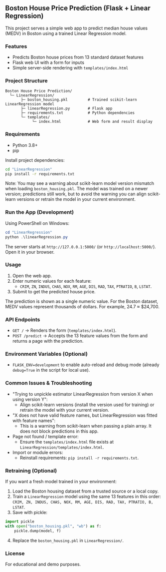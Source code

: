 ## Boston House Price Prediction (Flask + Linear Regression)

This project serves a simple web app to predict median house values (MEDV) in Boston using a trained Linear Regression model.

### Features
- Predicts Boston house prices from 13 standard dataset features
- Flask web UI with a form for inputs
- Simple server-side rendering with `templates/index.html`

### Project Structure
```
Boston House Price Prediction/
  └─ LinearRegression/
       ├─ boston_housing.pkl         # Trained scikit-learn LinearRegression model
       ├─ linearRegression.py        # Flask app
       ├─ requirements.txt           # Python dependencies
       └─ templates/
            └─ index.html            # Web form and result display
```

### Requirements
- Python 3.8+
- pip

Install project dependencies:
```bash
cd "LinearRegression"
pip install -r requirements.txt
```

Note: You may see a warning about scikit-learn model version mismatch when loading `boston_housing.pkl`. The model was trained on a newer version; predictions still work, but to avoid the warning you can align scikit-learn versions or retrain the model in your current environment.

### Run the App (Development)
Using PowerShell on Windows:
```powershell
cd "LinearRegression"
python .\linearRegression.py
```

The server starts at `http://127.0.0.1:5000/` (or `http://localhost:5000/`). Open it in your browser.

### Usage
1. Open the web app.
2. Enter numeric values for each feature:
   - `CRIM`, `ZN`, `INDUS`, `CHAS`, `NOX`, `RM`, `AGE`, `DIS`, `RAD`, `TAX`, `PTRATIO`, `B`, `LSTAT`.
3. Submit to get the predicted house price.

The prediction is shown as a single numeric value. For the Boston dataset, MEDV values represent thousands of dollars. For example, 24.7 ≈ $24,700.

### API Endpoints
- `GET /` → Renders the form (`templates/index.html`).
- `POST /predict` → Accepts the 13 feature values from the form and returns a page with the prediction.

### Environment Variables (Optional)
- `FLASK_ENV=development` to enable auto-reload and debug mode (already `debug=True` in the script for local use).

### Common Issues & Troubleshooting
- "Trying to unpickle estimator LinearRegression from version X when using version Y":
  - Align scikit-learn versions (install the version used for training) or retrain the model with your current version.
- "X does not have valid feature names, but LinearRegression was fitted with feature names":
  - This is a warning from scikit-learn when passing a plain array. It does not block predictions in this app.
- Page not found / template error:
  - Ensure the `templates/index.html` file exists at `LinearRegression/templates/index.html`.
- Import or module errors:
  - Reinstall requirements: `pip install -r requirements.txt`.

### Retraining (Optional)
If you want a fresh model trained in your environment:
1. Load the Boston housing dataset from a trusted source or a local copy.
2. Train a `LinearRegression` model using the same 13 features in this order:
   `CRIM, ZN, INDUS, CHAS, NOX, RM, AGE, DIS, RAD, TAX, PTRATIO, B, LSTAT`.
3. Save with pickle:
```python
import pickle
with open("boston_housing.pkl", "wb") as f:
    pickle.dump(model, f)
```
4. Replace the `boston_housing.pkl` in `LinearRegression/`.

### License
For educational and demo purposes.


